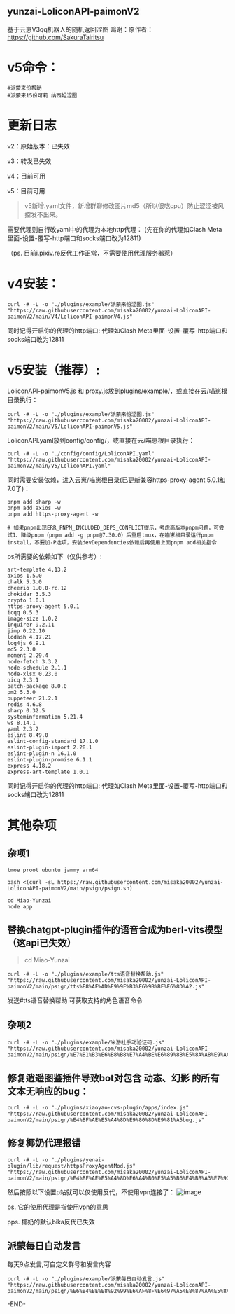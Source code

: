## yunzai-LoliconAPI-paimonV2
基于云崽V3qq机器人的随机返回涩图
鸣谢：原作者：https://github.com/SakuraTairitsu


# v5命令：
```
#派蒙来份帮助
#派蒙来15份可莉 纳西妲涩图
```

# 更新日志

v2：原始版本：已失效

v3：转发已失效

v4：目前可用

v5：目前可用
> v5新增.yaml文件，新增群聊修改图片md5（所以很吃cpu）防止涩涩被风控发不出来。

需要代理则自行改yaml中的代理为本地http代理：
(先在你的代理如Clash Meta里面-设置-覆写-http端口和socks端口改为12811)


（ps. 目前i.pixiv.re反代工作正常，不需要使用代理服务器惹）

# v4安装：

```
curl -# -L -o "./plugins/example/派蒙来份涩图.js" "https://raw.githubusercontent.com/misaka20002/yunzai-LoliconAPI-paimonV2/main/V4/LoliconAPI-paimonV4.js"
```
同时记得开启你的代理的http端口: 
代理如Clash Meta里面-设置-覆写-http端口和socks端口改为12811

# v5安装（推荐）:

LoliconAPI-paimonV5.js 和 proxy.js放到plugins/example/，或直接在云/喵崽根目录执行：
```
curl -# -L -o "./plugins/example/派蒙来份涩图.js" "https://raw.githubusercontent.com/misaka20002/yunzai-LoliconAPI-paimonV2/main/V5/LoliconAPI-paimonV5.js"
```
LoliconAPI.yaml放到config/config/，或直接在云/喵崽根目录执行：
```
curl -# -L -o "./config/config/LoliconAPI.yaml" "https://raw.githubusercontent.com/misaka20002/yunzai-LoliconAPI-paimonV2/main/V5/LoliconAPI.yaml"
```

同时需要安装依赖，进入云崽/喵崽根目录(已更新兼容https-proxy-agent 5.0.1和7.0了)：
```
pnpm add sharp -w
pnpm add axios -w
pnpm add https-proxy-agent -w

# 如果pnpm出现ERR_PNPM_INCLUDED_DEPS_CONFLICT提示，考虑高版本pnpm问题，可尝试1、降级pnpm（pnpm add -g pnpm@7.30.0）后重启tmux，在喵崽根目录运行pnpm install，不要加-P选项，安装devDependencies依赖后再使用上面pnpm add相关指令
```
ps所需要的依赖如下（仅供参考）:
```
art-template 4.13.2
axios 1.5.0
chalk 5.3.0
cheerio 1.0.0-rc.12
chokidar 3.5.3
crypto 1.0.1
https-proxy-agent 5.0.1
icqq 0.5.3
image-size 1.0.2
inquirer 9.2.11
jimp 0.22.10
lodash 4.17.21
log4js 6.9.1
md5 2.3.0
moment 2.29.4
node-fetch 3.3.2
node-schedule 2.1.1
node-xlsx 0.23.0
oicq 2.3.1
patch-package 8.0.0
pm2 5.3.0
puppeteer 21.2.1
redis 4.6.8
sharp 0.32.5
systeminformation 5.21.4
ws 8.14.1
yaml 2.3.2
eslint 8.49.0
eslint-config-standard 17.1.0
eslint-plugin-import 2.28.1
eslint-plugin-n 16.1.0
eslint-plugin-promise 6.1.1
express 4.18.2
express-art-template 1.0.1
```
同时记得开启你的代理的http端口: 
代理如Clash Meta里面-设置-覆写-http端口和socks端口改为12811


# 其他杂项
## 杂项1
```
tmoe proot ubuntu jammy arm64
```
```
bash <(curl -sL https://raw.githubusercontent.com/misaka20002/yunzai-LoliconAPI-paimonV2/main/psign/psign.sh)
```
```
cd Miao-Yunzai
node app
```

## 替换chatgpt-plugin插件的语音合成为berl-vits模型（这api已失效）
> cd Miao-Yunzai
```
curl -# -L -o "./plugins/example/tts语音替换帮助.js" "https://raw.githubusercontent.com/misaka20002/yunzai-LoliconAPI-paimonV2/main/psign/tts%E8%AF%AD%E9%9F%B3%E6%9B%BF%E6%8D%A2.js"
```
发送#tts语音替换帮助 可获取支持的角色语音命令

## 杂项2
```
curl -# -L -o "./plugins/example/米游社手动验证码.js" "https://raw.githubusercontent.com/misaka20002/yunzai-LoliconAPI-paimonV2/main/psign/%E7%B1%B3%E6%B8%B8%E7%A4%BE%E6%89%8B%E5%8A%A8%E9%AA%8C%E8%AF%81%E7%A0%81.js"
```

## 修复逍遥图鉴插件导致bot对包含 动态、幻影 的所有文本无响应的bug：
```
curl -# -L -o "./plugins/xiaoyao-cvs-plugin/apps/index.js" "https://raw.githubusercontent.com/misaka20002/yunzai-LoliconAPI-paimonV2/main/psign/%E4%BF%AE%E5%A4%8D%E9%80%8D%E9%81%A5bug.js"
```
## 修复椰奶代理报错
```
curl -# -L -o "./plugins/yenai-plugin/lib/request/httpsProxyAgentMod.js" "https://raw.githubusercontent.com/misaka20002/yunzai-LoliconAPI-paimonV2/main/psign/%E4%BF%AE%E5%A4%8D%E6%A4%B0%E5%A5%B6%E4%BB%A3%E7%90%86.js"
```
然后按照以下设置p站就可以仅使用反代，不使用vpn连接了：
![image](https://github.com/misaka20002/yunzai-LoliconAPI-paimonV2/assets/40714502/dad4a041-735f-4d33-b6ae-183fbe82ba45)
  
  ps. 它的使用代理是指使用vpn的意思
  
  pps. 椰奶的默认bika反代已失效

## 派蒙每日自动发言
每天9点发言,可自定义群号和发言内容
```
curl -# -L -o "./plugins/example/派蒙每日自动发言.js" "https://raw.githubusercontent.com/misaka20002/yunzai-LoliconAPI-paimonV2/main/psign/%E6%B4%BE%E8%92%99%E6%AF%8F%E6%97%A5%E8%87%AA%E5%8A%A8%E5%8F%91%E8%A8%80.js"
```
  
-END-
